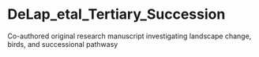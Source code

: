 # DeLap_etal_Tertiary_Succession
Co-authored original research manuscript investigating landscape change, birds, and successional pathwasy
